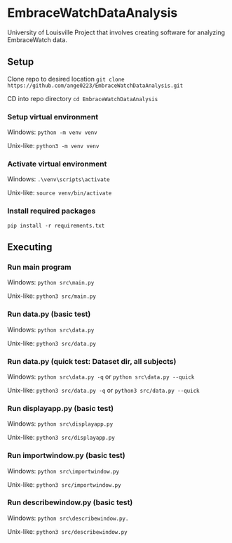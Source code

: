 # EmbraceWatchDataAnalysis

University of Louisville Project that involves creating software for analyzing EmbraceWatch data.


## Setup
Clone repo to desired location
`git clone https://github.com/ange0223/EmbraceWatchDataAnalysis.git`

CD into repo directory
`cd EmbraceWatchDataAnalysis`

### Setup virtual environment
Windows: `python -m venv venv`

Unix-like: `python3 -m venv venv`

### Activate virtual environment

Windows: `.\venv\scripts\activate`

Unix-like: `source venv/bin/activate`

### Install required packages
`pip install -r requirements.txt`

## Executing
### Run main program
Windows: `python src\main.py`

Unix-like: `python3 src/main.py`

### Run data.py (basic test)
Windows: `python src\data.py`

Unix-like: `python3 src/data.py`


### Run data.py (quick test: Dataset dir, all subjects)
Windows: `python src\data.py -q` or `python src\data.py --quick`

Unix-like: `python3 src/data.py -q` or `python3 src/data.py --quick`


### Run displayapp.py (basic test)
Windows: `python src\displayapp.py`

Unix-like: `python3 src/displayapp.py`


### Run importwindow.py (basic test)
Windows: `python src\importwindow.py`

Unix-like: `python3 src/importwindow.py`


### Run describewindow.py (basic test)
Windows: `python src\describewindow.py.`

Unix-like: `python3 src/describewindow.py`
